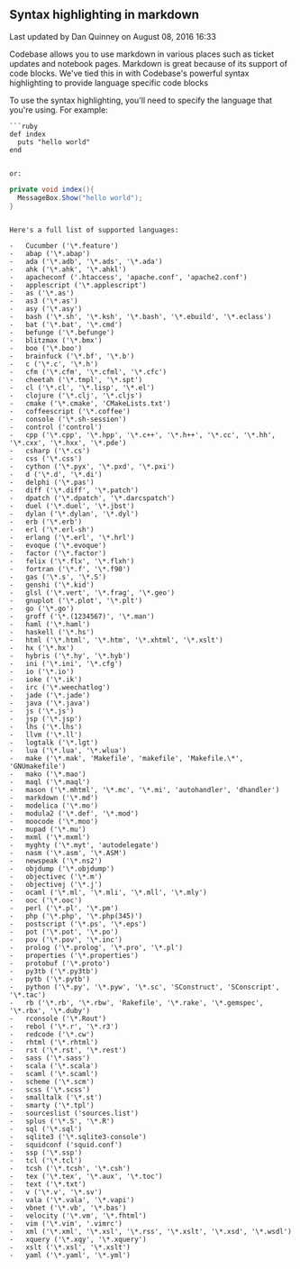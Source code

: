## **Syntax highlighting in markdown**

Last updated by Dan Quinney on August 08, 2016 16:33

Codebase allows you to use markdown in various places such as ticket updates and notebook pages. Markdown is great because of its support of code blocks. We've tied this in with Codebase's powerful syntax highlighting to provide language specific code blocks

To use the syntax highlighting, you'll need to specify the language that you're using. For example:

```
```ruby
def index
  puts "hello world"
end
``` 
```

or:

```
```csharp
private void index(){
  MessageBox.Show("hello world");
}
``` 
```

Here's a full list of supported languages:

-   Cucumber ('\*.feature')
-   abap ('\*.abap')
-   ada ('\*.adb', '\*.ads', '\*.ada')
-   ahk ('\*.ahk', '\*.ahkl')
-   apacheconf ('.htaccess', 'apache.conf', 'apache2.conf')
-   applescript ('\*.applescript')
-   as ('\*.as')
-   as3 ('\*.as')
-   asy ('\*.asy')
-   bash ('\*.sh', '\*.ksh', '\*.bash', '\*.ebuild', '\*.eclass')
-   bat ('\*.bat', '\*.cmd')
-   befunge ('\*.befunge')
-   blitzmax ('\*.bmx')
-   boo ('\*.boo')
-   brainfuck ('\*.bf', '\*.b')
-   c ('\*.c', '\*.h')
-   cfm ('\*.cfm', '\*.cfml', '\*.cfc')
-   cheetah ('\*.tmpl', '\*.spt')
-   cl ('\*.cl', '\*.lisp', '\*.el')
-   clojure ('\*.clj', '\*.cljs')
-   cmake ('\*.cmake', 'CMakeLists.txt')
-   coffeescript ('\*.coffee')
-   console ('\*.sh-session')
-   control ('control')
-   cpp ('\*.cpp', '\*.hpp', '\*.c++', '\*.h++', '\*.cc', '\*.hh', '\*.cxx', '\*.hxx', '\*.pde')
-   csharp ('\*.cs')
-   css ('\*.css')
-   cython ('\*.pyx', '\*.pxd', '\*.pxi')
-   d ('\*.d', '\*.di')
-   delphi ('\*.pas')
-   diff ('\*.diff', '\*.patch')
-   dpatch ('\*.dpatch', '\*.darcspatch')
-   duel ('\*.duel', '\*.jbst')
-   dylan ('\*.dylan', '\*.dyl')
-   erb ('\*.erb')
-   erl ('\*.erl-sh')
-   erlang ('\*.erl', '\*.hrl')
-   evoque ('\*.evoque')
-   factor ('\*.factor')
-   felix ('\*.flx', '\*.flxh')
-   fortran ('\*.f', '\*.f90')
-   gas ('\*.s', '\*.S')
-   genshi ('\*.kid')
-   glsl ('\*.vert', '\*.frag', '\*.geo')
-   gnuplot ('\*.plot', '\*.plt')
-   go ('\*.go')
-   groff ('\*.(1234567)', '\*.man')
-   haml ('\*.haml')
-   haskell ('\*.hs')
-   html ('\*.html', '\*.htm', '\*.xhtml', '\*.xslt')
-   hx ('\*.hx')
-   hybris ('\*.hy', '\*.hyb')
-   ini ('\*.ini', '\*.cfg')
-   io ('\*.io')
-   ioke ('\*.ik')
-   irc ('\*.weechatlog')
-   jade ('\*.jade')
-   java ('\*.java')
-   js ('\*.js')
-   jsp ('\*.jsp')
-   lhs ('\*.lhs')
-   llvm ('\*.ll')
-   logtalk ('\*.lgt')
-   lua ('\*.lua', '\*.wlua')
-   make ('\*.mak', 'Makefile', 'makefile', 'Makefile.\*', 'GNUmakefile')
-   mako ('\*.mao')
-   maql ('\*.maql')
-   mason ('\*.mhtml', '\*.mc', '\*.mi', 'autohandler', 'dhandler')
-   markdown ('\*.md')
-   modelica ('\*.mo')
-   modula2 ('\*.def', '\*.mod')
-   moocode ('\*.moo')
-   mupad ('\*.mu')
-   mxml ('\*.mxml')
-   myghty ('\*.myt', 'autodelegate')
-   nasm ('\*.asm', '\*.ASM')
-   newspeak ('\*.ns2')
-   objdump ('\*.objdump')
-   objectivec ('\*.m')
-   objectivej ('\*.j')
-   ocaml ('\*.ml', '\*.mli', '\*.mll', '\*.mly')
-   ooc ('\*.ooc')
-   perl ('\*.pl', '\*.pm')
-   php ('\*.php', '\*.php(345)')
-   postscript ('\*.ps', '\*.eps')
-   pot ('\*.pot', '\*.po')
-   pov ('\*.pov', '\*.inc')
-   prolog ('\*.prolog', '\*.pro', '\*.pl')
-   properties ('\*.properties')
-   protobuf ('\*.proto')
-   py3tb ('\*.py3tb')
-   pytb ('\*.pytb')
-   python ('\*.py', '\*.pyw', '\*.sc', 'SConstruct', 'SConscript', '\*.tac')
-   rb ('\*.rb', '\*.rbw', 'Rakefile', '\*.rake', '\*.gemspec', '\*.rbx', '\*.duby')
-   rconsole ('\*.Rout')
-   rebol ('\*.r', '\*.r3')
-   redcode ('\*.cw')
-   rhtml ('\*.rhtml')
-   rst ('\*.rst', '\*.rest')
-   sass ('\*.sass')
-   scala ('\*.scala')
-   scaml ('\*.scaml')
-   scheme ('\*.scm')
-   scss ('\*.scss')
-   smalltalk ('\*.st')
-   smarty ('\*.tpl')
-   sourceslist ('sources.list')
-   splus ('\*.S', '\*.R')
-   sql ('\*.sql')
-   sqlite3 ('\*.sqlite3-console')
-   squidconf ('squid.conf')
-   ssp ('\*.ssp')
-   tcl ('\*.tcl')
-   tcsh ('\*.tcsh', '\*.csh')
-   tex ('\*.tex', '\*.aux', '\*.toc')
-   text ('\*.txt')
-   v ('\*.v', '\*.sv')
-   vala ('\*.vala', '\*.vapi')
-   vbnet ('\*.vb', '\*.bas')
-   velocity ('\*.vm', '\*.fhtml')
-   vim ('\*.vim', '.vimrc')
-   xml ('\*.xml', '\*.xsl', '\*.rss', '\*.xslt', '\*.xsd', '\*.wsdl')
-   xquery ('\*.xqy', '\*.xquery')
-   xslt ('\*.xsl', '\*.xslt')
-   yaml ('\*.yaml', '\*.yml')